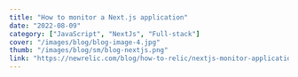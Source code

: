 ```yaml
---
title: "How to monitor a Next.js application"
date: "2022-08-09"
category: ["JavaScript", "NextJs", "Full-stack"]
cover: "/images/blog/blog-image-4.jpg"
thumb: "/images/blog/sm/blog-nextjs.png"
link: "https://newrelic.com/blog/how-to-relic/nextjs-monitor-application-data"
---
```

